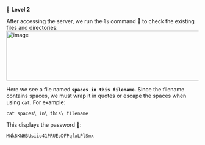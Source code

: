 🔐 **Level 2**

After accessing the server, we run the `ls` command 📂 to check the existing files and directories:  
<img width="523" height="131" alt="image" src="https://github.com/user-attachments/assets/180ad022-0a7d-4079-b581-d42193ba027e" />

Here we see a file named **`spaces in this filename`**. Since the filename contains spaces, we must wrap it in quotes or escape the spaces when using `cat`. For example:  

```
cat spaces\ in\ this\ filename
```
This displays the password 🔑:

```
MNk8KNH3Usiio41PRUEoDFPqfxLPlSmx
```
